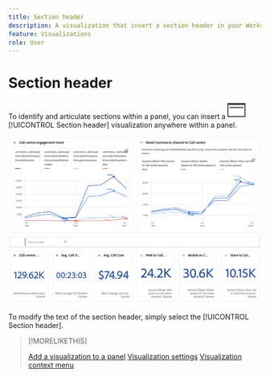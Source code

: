 ```yaml
---
title: Section header
description: A visualization that insert a section header in your Workspace project.
feature: Visualizations
role: User
---
```


# Section header

To identify and articulate sections within a panel, you can insert a ![PageRule](/help/assets/icons/PageRule.svg) [!UICONTROL Section header] visualization anywhere within a panel.

![Section header](/help/analysis-workspace/visualizations/assets/section-header.png)

To modify the text of the section header, simply select the [!UICONTROL Section header].


>[!MORELIKETHIS]
>
>[Add a visualization to a panel](/help/analysis-workspace/visualizations/freeform-analysis-visualizations.md#add-visualizations-to-a-panel)
>[Visualization settings](/help/analysis-workspace/visualizations/freeform-analysis-visualizations.md#settings)
>[Visualization context menu](/help/analysis-workspace/visualizations/freeform-analysis-visualizations.md#context-menu)
>
